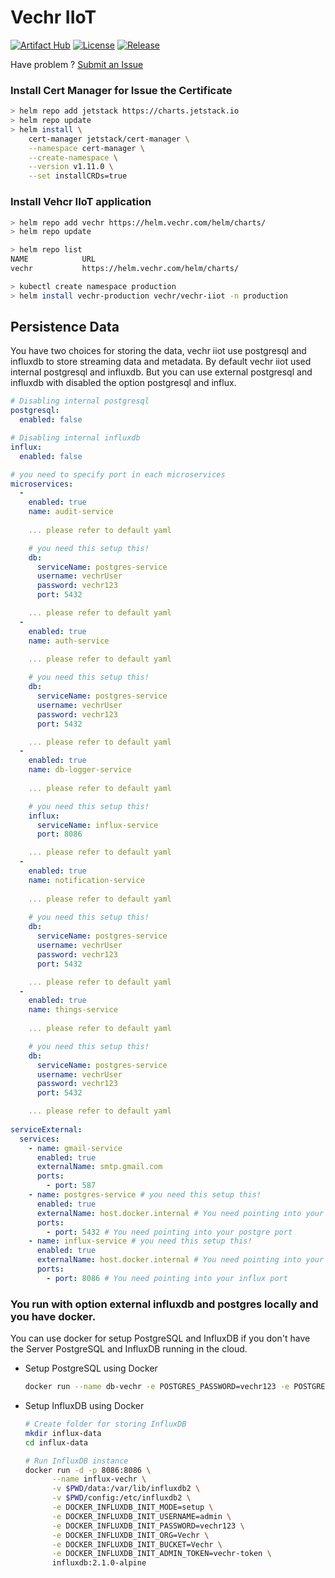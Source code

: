 # Vechr IIoT

[![Artifact Hub](https://img.shields.io/endpoint?url=https://artifacthub.io/badge/repository/vechr-iiot)](https://artifacthub.io/packages/helm/vechr/vechr-iiot)
[![License](https://img.shields.io/github/license/vechr/k8s)](https://raw.githubusercontent.com/vechr/k8s/master/LICENSE)
[![Release](https://img.shields.io/github/release/vechr/k8s.svg)](https://github.com/vechr/k8s/releases/latest)

Have problem ? [Submit an Issue](https://github.com/vechr/k8s/issues)
### Install Cert Manager for Issue the Certificate
```bash
> helm repo add jetstack https://charts.jetstack.io
> helm repo update
> helm install \
    cert-manager jetstack/cert-manager \
    --namespace cert-manager \
    --create-namespace \
    --version v1.11.0 \
    --set installCRDs=true
```

### Install Vehcr IIoT application
```sh
> helm repo add vechr https://helm.vechr.com/helm/charts/
> helm repo update

> helm repo list
NAME          	URL 
vechr          	https://helm.vechr.com/helm/charts/

> kubectl create namespace production
> helm install vechr-production vechr/vechr-iiot -n production
```

## Persistence Data
You have two choices for storing the data, vechr iiot use postgresql and influxdb to store streaming data and metadata. By default vechr iiot used internal postgresql and influxdb. But you can use external postgresql and influxdb with disabled the option postgresql and influx.

```yaml
# Disabling internal postgresql
postgresql:
  enabled: false

# Disabling internal influxdb
influx:
  enabled: false

# you need to specify port in each microservices
microservices:
  -
    enabled: true
    name: audit-service
    
    ... please refer to default yaml

    # you need this setup this!
    db:
      serviceName: postgres-service 
      username: vechrUser
      password: vechr123
      port: 5432

    ... please refer to default yaml
  -
    enabled: true
    name: auth-service

    ... please refer to default yaml
    
    # you need this setup this!
    db:
      serviceName: postgres-service
      username: vechrUser
      password: vechr123
      port: 5432

    ... please refer to default yaml
  -
    enabled: true
    name: db-logger-service
    
    ... please refer to default yaml

    # you need this setup this!
    influx:
      serviceName: influx-service
      port: 8086

    ... please refer to default yaml
  -
    enabled: true
    name: notification-service
    
    ... please refer to default yaml
    
    # you need this setup this!
    db:
      serviceName: postgres-service
      username: vechrUser
      password: vechr123
      port: 5432

    ... please refer to default yaml
  -
    enabled: true
    name: things-service
    
    ... please refer to default yaml

    # you need this setup this!
    db:
      serviceName: postgres-service
      username: vechrUser
      password: vechr123
      port: 5432

    ... please refer to default yaml
  
serviceExternal:
  services:
    - name: gmail-service
      enabled: true
      externalName: smtp.gmail.com
      ports:
        - port: 587
    - name: postgres-service # you need this setup this!
      enabled: true
      externalName: host.docker.internal # You need pointing into your postgres host db
      ports:
        - port: 5432 # You need pointing into your postgre port
    - name: influx-service # you need this setup this!
      enabled: true
      externalName: host.docker.internal # You need pointing into your influx host db
      ports:
        - port: 8086 # You need pointing into your influx port
```

### You run with option external influxdb and postgres locally and you have docker.
You can use docker for setup PostgreSQL and InfluxDB if you don't have the Server PostgreSQL and InfluxDB running in the cloud.

- Setup PostgreSQL using Docker
  ```bash
  docker run --name db-vechr -e POSTGRES_PASSWORD=vechr123 -e POSTGRES_USER=vechrUser -d -p 5432:5432 postgres
  ```

- Setup InfluxDB using Docker
  ```bash
  # Create folder for storing InfluxDB
  mkdir influx-data
  cd influx-data

  # Run InfluxDB instance
  docker run -d -p 8086:8086 \
        --name influx-vechr \
        -v $PWD/data:/var/lib/influxdb2 \
        -v $PWD/config:/etc/influxdb2 \
        -e DOCKER_INFLUXDB_INIT_MODE=setup \
        -e DOCKER_INFLUXDB_INIT_USERNAME=admin \
        -e DOCKER_INFLUXDB_INIT_PASSWORD=vechr123 \
        -e DOCKER_INFLUXDB_INIT_ORG=Vechr \
        -e DOCKER_INFLUXDB_INIT_BUCKET=Vechr \
        -e DOCKER_INFLUXDB_INIT_ADMIN_TOKEN=vechr-token \
        influxdb:2.1.0-alpine
  ```